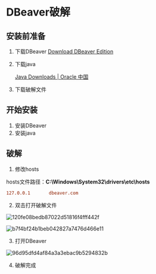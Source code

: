 # DBeaver破解

## 安装前准备

1. 下载DBeaver
    [Download DBeaver Edition](https://dbeaver.com/download/)

2. 下载java

   [Java Downloads | Oracle 中国](https://www.oracle.com/cn/java/technologies/downloads/)

3. 下载破解文件

## 开始安装

1. 安装DBeaver
2. 安装java

## 破解

1. 修改hosts

hosts文件路径：**C:\Windows\System32\drivers\etc\hosts**

```ini
127.0.0.1       dbeaver.com
```

2. 双击打开破解文件

![120fe08bedb87022d51816f4fff442f](http://owenxuan.test.upcdn.net/MarkDown/120fe08bedb87022d51816f4fff442f.png)

![b7f4bf24b1beb042827a7476d466e11](http://owenxuan.test.upcdn.net/MarkDown/b7f4bf24b1beb042827a7476d466e11.png)

3. 打开DBeaver

![96d95dfd4af84a3a3ebac9b5294832b](http://owenxuan.test.upcdn.net/MarkDown/96d95dfd4af84a3a3ebac9b5294832b.png)

4. 破解完成
